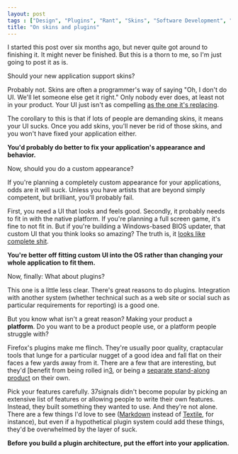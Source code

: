 ```yaml
---
layout: post
tags : ["Design", "Plugins", "Rant", "Skins", "Software Development", "Themes"]
title: "On skins and plugins"
---
```

I started this post over six months ago, but never quite got around to finishing it. It might never be finished. But this is a thorn to me, so I'm just going to post it as is.

Should your new application support skins?

Probably not. Skins are often a programmer's way of saying "Oh, I don't do UI. We'll let someone else get it right." Only nobody ever does, at least not in your product. Your UI just isn't as compelling [as the one it's replacing][1].

[1]: http://www.codinghorror.com/blog/archives/000789.html

The corollary to this is that if lots of people are demanding skins, it means your UI sucks. Once you add skins, you'll never be rid of those skins, and you won't have fixed your application either.

**You'd probably do better to fix your application's appearance and behavior.**

Now, should you do a custom appearance?

If you're planning a completely custom appearance for your applications, odds are it will suck. Unless you have artists that are beyond simply competent, but brilliant, you'll probably fail.

First, you need a UI that looks and feels good. Secondly, it probably needs to fit in with the native platform. If you're planning a full screen game, it's fine to not fit in. But if you're building a Windows-based BIOS updater, that custom UI that you think looks so amazing? The truth is, it [looks like complete shit][2].

[2]: http://support.asus.com/technicaldocuments/technicaldocuments_content.aspx?no=714

**You're better off fitting custom UI into the OS rather than changing your whole application to fit them.**

Now, finally: What about plugins?

This one is a little less clear. There's great reasons to do plugins. Integration with another system (whether technical such as a web site or social such as particular requirements for reporting) is a good one.

But you know what isn't a great reason? Making your product a **platform**. Do you want to be a product people use, or a platform people struggle with?

Firefox's plugins make me flinch. They're usually poor quality, craptacular tools that lunge for a particular nugget of a good idea and fall flat on their faces a few yards away from it. There are a few that are interesting, but they'd [benefit from being rolled in[3], or being a [separate stand-along product][4] on their own.

[3]: https://addons.mozilla.org/en-US/firefox/addon/1843
[4]: https://addons.mozilla.org/en-US/firefox/addon/5817

Pick your features carefully. 37signals didn't become popular by picking an extensive list of features or allowing people to write their own features. Instead, they built something they wanted to use. And they're not alone. There are a few things I'd love to see ([Markdown][5] instead of [Textile][6], for instance), but even if a hypothetical plugin system could add these things, they'd be overwhelmed by the layer of suck.

[5]: http://daringfireball.net/projects/markdown/
[6]: http://textile.thresholdstate.com/

**Before you build a plugin architecture, put the effort into your application.**